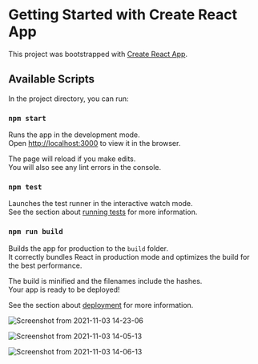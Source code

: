 
# Getting Started with Create React App

This project was bootstrapped with [Create React App](https://github.com/facebook/create-react-app).

## Available Scripts

In the project directory, you can run:

### `npm start`

Runs the app in the development mode.\
Open [http://localhost:3000](http://localhost:3000) to view it in the browser.

The page will reload if you make edits.\
You will also see any lint errors in the console.

### `npm test`

Launches the test runner in the interactive watch mode.\
See the section about [running tests](https://facebook.github.io/create-react-app/docs/running-tests) for more information.

### `npm run build`

Builds the app for production to the `build` folder.\
It correctly bundles React in production mode and optimizes the build for the best performance.

The build is minified and the filenames include the hashes.\
Your app is ready to be deployed!

See the section about [deployment](https://facebook.github.io/create-react-app/docs/deployment) for more information.



![Screenshot from 2021-11-03 14-23-06](https://user-images.githubusercontent.com/87938869/140149791-eb16b113-cf62-40c6-a65a-6142b28adccf.png)

![Screenshot from 2021-11-03 14-05-13](https://user-images.githubusercontent.com/87938869/140148351-4a273fde-de98-46ae-a793-4a98df8b1364.png)

![Screenshot from 2021-11-03 14-06-13](https://user-images.githubusercontent.com/87938869/140148803-a5e2b195-3c4a-4cdb-9884-82986c4af49d.png)
